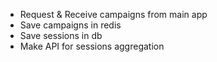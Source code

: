 * Request & Receive campaigns from main app
* Save campaigns in redis
* Save sessions in db
* Make API for sessions aggregation
